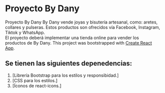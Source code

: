 # Proyecto By Dany
Proyecto By Dany
By Dany vende joyas y bisutería artesanal, como: aretes, collares y pulseras. Estos productos son ofrecidos vía Facebook, Instagram, Tiktok y WhatsApp.  
El proyecto deberá implementar una tienda online para vender los productos de By Dany.
This project was bootstrapped with [Create React App](https://github.com/facebook/create-react-app).

## Se tienen las siguientes depenedencias:
1. [Librería Bootstrap para los estilos y responsibidad.]
2. [CSS para los estilos.]
3. [Íconos de react-icons.]